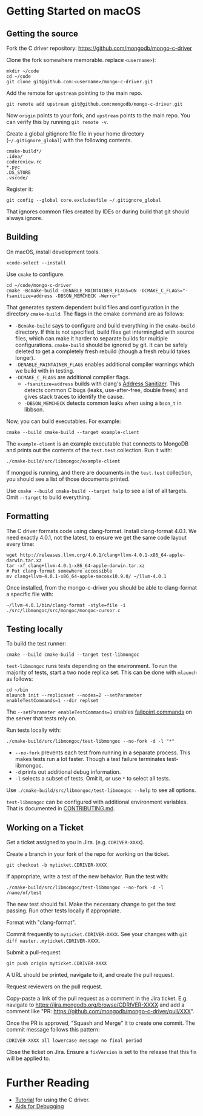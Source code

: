 # Getting Started on macOS #

## Getting the source ##

Fork the C driver repository: https://github.com/mongodb/mongo-c-driver

Clone the fork somewhere memorable. replace `<username>`):

```
mkdir ~/code
cd ~/code
git clone git@github.com:<username>/mongo-c-driver.git
```

Add the remote for `upstream` pointing to the main repo.

```
git remote add upstream git@github.com:mongodb/mongo-c-driver.git
```

Now `origin` points to your fork, and `upstream` points to the main repo. You can verify this by running `git remote -v`.

Create a global gitignore file file in your home directory (`~/.gitignore_global`) with the following contents.
```
cmake-build*/
.idea/
codereview.rc
*.pyc
.DS_STORE
.vscode/
```

Register it:
```
git config --global core.excludesfile ~/.gitignore_global
```

That ignores common files created by IDEs or during build that git should always ignore.

## Building ##

On macOS, install development tools.

```
xcode-select --install
```

Use `cmake` to configure.
```
cd ~/code/mongo-c-driver
cmake -Bcmake-build -DENABLE_MAINTAINER_FLAGS=ON -DCMAKE_C_FLAGS="-fsanitize=address -DBSON_MEMCHECK -Werror"
```

That generates system dependent build files and configuration in the directory `cmake-build`. The flags in the cmake command are as follows:

- `-Bcmake-build` says to configure and build everything in the `cmake-build` directory. If this is not specified, build files get intermingled with source files, which can make it harder to separate builds for multiple configurations. `cmake-build` should be ignored by git. It can be safely deleted to get a completely fresh rebuild (though a fresh rebuild takes longer).
- `-DENABLE_MAINTAINER_FLAGS` enables additional compiler warnings which we build with in testing.
- `-DCMAKE_C_FLAGS` are additional compiler flags.
    - `-fsanitize=address` builds with clang's [Address Sanitizer](https://clang.llvm.org/docs/AddressSanitizer.html). This detects common C bugs (leaks, use-after-free, double frees) and gives stack traces to identify the cause.
    - `-DBSON_MEMCHECK` detects common leaks when using a `bson_t` in libbson.

Now, you can build executables. For example:

```
cmake --build cmake-build --target example-client
```

The `example-client` is an example executable that connects to MongoDB and prints out the contents of the `test.test` collection. Run it with:

```
./cmake-build/src/libmongoc/example-client
```

If mongod is running, and there are documents in the `test.test` collection, you should see a list of those documents printed.

Use `cmake --build cmake-build --target help` to see a list of all targets. Omit `--target` to build everything.


## Formatting ##

The C driver formats code using clang-format. Install clang-format 4.0.1. We need exactly 4.0.1, not the latest, to ensure we get the same code layout every time:

```
wget http://releases.llvm.org/4.0.1/clang+llvm-4.0.1-x86_64-apple-darwin.tar.xz
tar -xf clang+llvm-4.0.1-x86_64-apple-darwin.tar.xz
# Put clang-format somewhere accessible
mv clang+llvm-4.0.1-x86_64-apple-macosx10.9.0/ ~/llvm-4.0.1
```

Once installed, from the mongo-c-driver you should be able to clang-format a specific file with:
```
~/llvm-4.0.1/bin/clang-format -style=file -i ./src/libmongoc/src/mongoc/mongoc-cursor.c
```

## Testing locally ##

To build the test runner:

```
cmake --build cmake-build --target test-libmongoc
```

`test-libmongoc` runs tests depending on the environment. To run the majority of tests, start a two node replica set. This can be done with `mlaunch` as follows:

```
cd ~/bin
mlaunch init --replicaset --nodes=2 --setParameter enableTestCommands=1 --dir replset
```

The `--setParameter enableTestCommands=1` enables [failpoint commands](https://github.com/mongodb/mongo/wiki/The-%22failCommand%22-fail-point) on the server that tests rely on.

Run tests locally with:

```
./cmake-build/src/libmongoc/test-libmongoc --no-fork -d -l "*"
```

- `--no-fork` prevents each test from running in a separate process. This makes tests run a lot faster. Though a test failure terminates test-libmongoc.
- `-d` prints out additional debug information.
- `-l` selects a subset of tests. Omit it, or use `*` to select all tests.

Use `./cmake-build/src/libmongoc/test-libmongoc --help` to see all options.

`test-libmongoc` can be configured with additional environment variables. That is documented in [CONTRIBUTING.md](https://github.com/mongodb/mongo-c-driver/blob/master/CONTRIBUTING.md).


## Working on a Ticket ##

Get a ticket assigned to you in Jira. (e.g. `CDRIVER-XXXX`).

Create a branch in your fork of the repo for working on the ticket.

```
git checkout -b myticket.CDRIVER-XXXX
```

If appropriate, write a test of the new behavior. Run the test with:
```
./cmake-build/src/libmongoc/test-libmongoc --no-fork -d -l /name/of/test
```

The new test should fail. Make the necessary change to get the test passing. Run other tests locally if appropriate.

Format with "clang-format".

Commit frequently to `myticket.CDRIVER-XXXX`. See your changes with `git diff master..myticket.CDRIVER-XXXX`.

Submit a pull-request.
```
git push origin myticket.CDRIVER-XXXX
```

A URL should be printed, navigate to it, and create the pull request.

Request reviewers on the pull request.

Copy-paste a link of the pull request as a comment in the Jira ticket. E.g. navigate to https://jira.mongodb.org/browse/CDRIVER-XXXX and add a comment like "PR: https://github.com/mongodb/mongo-c-driver/pull/XXX".

Once the PR is approved, "Squash and Merge" it to create one commit. The commit message follows this pattern:
```
CDRIVER-XXXX all lowercase message no final period
```

Close the ticket on Jira. Ensure a `fixVersion` is set to the release that this fix will be applied to.

# Further Reading #

- [Tutorial](http://mongoc.org/libmongoc/current/tutorial.html) for using the C driver.
- [Aids for Debugging](http://mongoc.org/libmongoc/current/debugging.html)